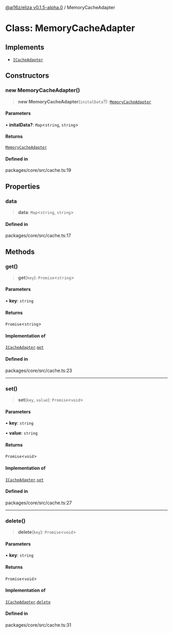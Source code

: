 [@ai16z/eliza v0.1.5-alpha.0](../index.md) / MemoryCacheAdapter

# Class: MemoryCacheAdapter

## Implements

- [`ICacheAdapter`](../interfaces/ICacheAdapter.md)

## Constructors

### new MemoryCacheAdapter()

> **new MemoryCacheAdapter**(`initalData`?): [`MemoryCacheAdapter`](MemoryCacheAdapter.md)

#### Parameters

• **initalData?**: `Map`\<`string`, `string`\>

#### Returns

[`MemoryCacheAdapter`](MemoryCacheAdapter.md)

#### Defined in

packages/core/src/cache.ts:19

## Properties

### data

> **data**: `Map`\<`string`, `string`\>

#### Defined in

packages/core/src/cache.ts:17

## Methods

### get()

> **get**(`key`): `Promise`\<`string`\>

#### Parameters

• **key**: `string`

#### Returns

`Promise`\<`string`\>

#### Implementation of

[`ICacheAdapter`](../interfaces/ICacheAdapter.md).[`get`](../interfaces/ICacheAdapter.md#get)

#### Defined in

packages/core/src/cache.ts:23

***

### set()

> **set**(`key`, `value`): `Promise`\<`void`\>

#### Parameters

• **key**: `string`

• **value**: `string`

#### Returns

`Promise`\<`void`\>

#### Implementation of

[`ICacheAdapter`](../interfaces/ICacheAdapter.md).[`set`](../interfaces/ICacheAdapter.md#set)

#### Defined in

packages/core/src/cache.ts:27

***

### delete()

> **delete**(`key`): `Promise`\<`void`\>

#### Parameters

• **key**: `string`

#### Returns

`Promise`\<`void`\>

#### Implementation of

[`ICacheAdapter`](../interfaces/ICacheAdapter.md).[`delete`](../interfaces/ICacheAdapter.md#delete)

#### Defined in

packages/core/src/cache.ts:31
